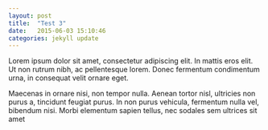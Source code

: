 ```yaml
---
layout: post
title:  "Test 3"
date:   2015-06-03 15:10:46
categories: jekyll update
---
```

Lorem ipsum dolor sit amet, consectetur adipiscing elit. In mattis eros elit. Ut non rutrum nibh, ac pellentesque lorem. Donec fermentum condimentum urna, in consequat velit ornare eget.

 Maecenas in ornare nisi, non tempor nulla. Aenean tortor nisl, ultricies non purus a, tincidunt feugiat purus. In non purus vehicula, fermentum nulla vel, bibendum nisi. Morbi elementum sapien tellus, nec sodales sem ultrices sit amet
